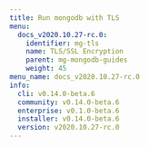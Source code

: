 ```yaml
---
title: Run mongodb with TLS
menu:
  docs_v2020.10.27-rc.0:
    identifier: mg-tls
    name: TLS/SSL Encryption
    parent: mg-mongodb-guides
    weight: 45
menu_name: docs_v2020.10.27-rc.0
info:
  cli: v0.14.0-beta.6
  community: v0.14.0-beta.6
  enterprise: v0.1.0-beta.6
  installer: v0.14.0-beta.6
  version: v2020.10.27-rc.0
---
```


